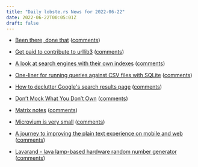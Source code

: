 ```yaml
---
title: "Daily lobste.rs News for 2022-06-22"
date: 2022-06-22T00:05:01Z
draft: false
---
```






- [Been there, done that](http://ane.iki.fi/2022/06/21/beenthere-donethat.html)
  ([comments](https://lobste.rs/s/nq48ab/been_there_done))



- [Get paid to contribute to urllib3](https://sethmlarson.dev/blog/get-paid-to-contribute-to-urllib3)
  ([comments](https://lobste.rs/s/wazha9/get_paid_contribute_urllib3))



- [A look at search engines with their own indexes](https://seirdy.one/posts/2021/03/10/search-engines-with-own-indexes/)
  ([comments](https://lobste.rs/s/rpyuic/look_at_search_engines_with_their_own))



- [One-liner for running queries against CSV files with SQLite](https://til.simonwillison.net/sqlite/one-line-csv-operations)
  ([comments](https://lobste.rs/s/bjpotm/one_liner_for_running_queries_against_csv))



- [How to declutter Google's search results page](https://mmazzarolo.com/blog/2022-06-19-making-google-search-less-annoying/)
  ([comments](https://lobste.rs/s/ikghaw/how_declutter_google_s_search_results))



- [Don’t Mock What You Don’t Own](https://hynek.me/articles/what-to-mock-in-5-mins/)
  ([comments](https://lobste.rs/s/af7zcl/don_t_mock_what_you_don_t_own))



- [Matrix notes](https://anarc.at/blog/2022-06-17-matrix-notes/)
  ([comments](https://lobste.rs/s/ixa4vr/matrix_notes))



- [Microvium is very small](https://coder-mike.com/blog/2022/06/11/microvium-is-very-small/)
  ([comments](https://lobste.rs/s/6a3me8/microvium_is_very_small))



- [A journey to improving the plain text experience on mobile and web](https://len.falken.directory/web/improving-the-plain-text-experience-on-mobile-and-browsers.txt)
  ([comments](https://lobste.rs/s/8qgbdc/journey_improving_plain_text_experience))



- [Lavarand - lava lamp-based hardware random number generator](https://en.wikipedia.org/wiki/Lavarand)
  ([comments](https://lobste.rs/s/4jegg3/lavarand_lava_lamp_based_hardware_random))


